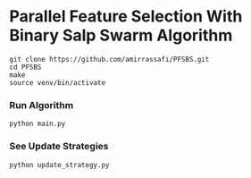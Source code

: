 # Parallel Feature Selection With Binary Salp Swarm Algorithm

```
git clone https://github.com/amirrassafi/PFSBS.git
cd PFSBS
make
source venv/bin/activate
```
### Run Algorithm
```
python main.py
```

### See Update Strategies
```
python update_strategy.py
```
